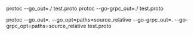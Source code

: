 protoc --go_out=./ test.proto
protoc --go-grpc_out=./ test.proto

protoc --go_out=. --go_opt=paths=source_relative --go-grpc_out=. --go-grpc_opt=paths=source_relative test.proto